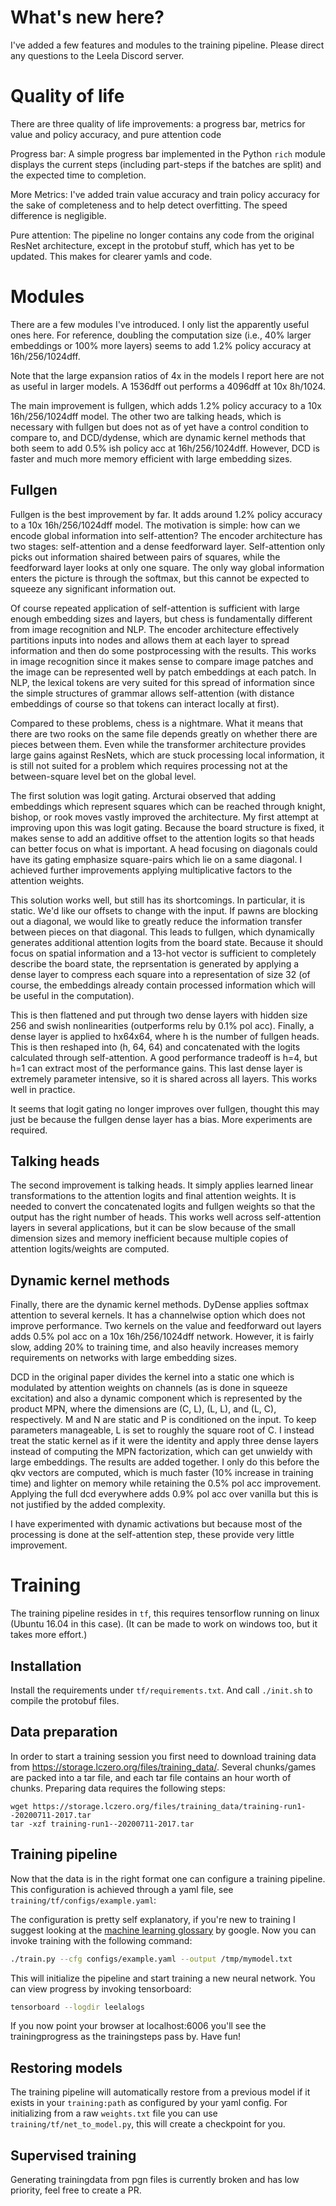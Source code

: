 # What's new here?

I've added a few features and modules to the training pipeline. Please direct any questions to the Leela Discord server.

# Quality of life
There are three quality of life improvements: a progress bar, metrics for value and policy accuracy, and pure attention code

Progress bar: A simple progress bar implemented in the Python `rich` module displays the current steps (including part-steps if the batches are split) and the expected time to completion.

More Metrics: I've added train value accuracy and train policy accuracy for the sake of completeness and to help detect overfitting. The speed difference is negligible.

Pure attention: The pipeline no longer contains any code from the original ResNet architecture, except in the protobuf stuff, which has yet to be updated. This makes for clearer yamls and code.

# Modules
There are a few modules I've introduced. I only list the apparently useful ones here. For reference, doubling the computation size (i.e., 40% larger embeddings or 100% more layers) seems to add 1.2% policy accuracy at 16h/256/1024dff.

Note that the large expansion ratios of 4x in the models I report here are not as useful in larger models. A 1536dff out performs a 4096dff at 10x 8h/1024.

The main improvement is fullgen, which adds 1.2% policy accuracy to a 10x 16h/256/1024dff model. The other two are talking heads, which is necessary with fullgen but does not as of yet have a control condition to compare to, and DCD/dydense, which are dynamic kernel methods that both seem to add 0.5% ish policy acc at 16h/256/1024dff. However, DCD is faster and much more memory efficient with large embedding sizes.

## Fullgen

Fullgen is the best improvement by far. It adds around 1.2% policy accuracy to a 10x 16h/256/1024dff model. The motivation is simple: how can we encode global information into self-attention? The encoder architecture has two stages: self-attention and a dense feedforward layer. Self-attention only picks out information shaired between pairs of squares, while the feedforward layer looks at only one square. The only way global information enters the picture is through the softmax, but this cannot be expected to squeeze any significant information out. 

Of course repeated application of self-attention is sufficient with large enough embedding sizes and layers, but chess is fundamentally different from image recognition and NLP. The encoder architecture effectively partitions inputs into nodes and allows them at each layer to spread information and then do some postprocessing with the results. This works in image recognition since it makes sense to compare image patches and the image can be represented well by patch embeddings at each patch. In NLP, the lexical tokens are very suited for this spread of information since the simple structures of grammar allows self-attention (with distance embeddings of course so that tokens can interact locally at first).


Compared to these problems, chess is a nightmare. What it means that there are two rooks on the same file depends greatly on whether there are pieces between them. Even while the transformer architecture provides large gains against ResNets, which are stuck processing local information, it is still not suited for a problem which requires processing not at the between-square level bet on the global level. 

The first solution was logit gating. Arcturai observed that adding embeddings which represent squares which can be reached through knight, bishop, or rook moves vastly improved the architecture. My first attempt at improving upon this was logit gating. Because the board structure is fixed, it makes sense to add an additive offset to the attention logits so that heads can better focus on what is important. A head focusing on diagonals could have its gating emphasize square-pairs which lie on a same diagonal. I achieved further improvements applying multiplicative factors to the attention weights.

This solution works well, but still has its shortcomings. In particular, it is static. We'd like our offsets to change with the input. If pawns are blocking out a diagonal, we would like to greatly reduce the information transfer between pieces on that diagonal. This leads to fullgen, which dynamically generates additional attention logits from the board state. Because it should focus on spatial information and a 13-hot vector is sufficient to completely describe the board state, the reprsentation is generated by applying a dense layer to compress each square into a representation of size 32 (of course, the embeddings already contain processed information which will be useful in the computation).

This is then flattened and put through two dense layers with hidden size 256 and swish nonlinearities (outperforms relu by 0.1% pol acc). Finally, a dense layer is applied to hx64x64, where h is the number of fullgen heads. This is then reshaped into (h, 64, 64) and concatenated with the logits calculated through self-attention. A good performance tradeoff is h=4, but h=1 can extract most of the performance gains. This last dense layer is extremely parameter intensive, so it is shared across all layers. This works well in practice.

It seems that logit gating no longer improves over fullgen, thought this may just be because the fullgen dense layer has a bias. More experiments are required.

## Talking heads


The second improvement is talking heads. It simply applies learned linear transformations to the attention logits and final attention weights. It is needed to convert the concatenated logits and fullgen weights so that the output has the right number of heads. This works well across self-attention layers in several applications, but it can be slow because of the small dimension sizes and memory inefficient because multiple copies of attention logits/weights are computed.

## Dynamic kernel methods


Finally, there are the dynamic kernel methods. DyDense applies softmax attention to several kernels. It has a channelwise option which does not improve performance. Two kernels on the value and feedforward out layers adds 0.5% pol acc on a 10x 16h/256/1024dff network. However, it is fairly slow, adding 20% to training time, and also heavily increases memory requirements on networks with large embedding sizes.

DCD in the original paper divides the kernel into a static one which is modulated by attention weights on channels (as is done in squeeze excitation) and also a dynamic component which is represented by the product MPN, where the dimensions are (C, L), (L, L), and (L, C), respectively. M and N are static and P is conditioned on the input. To keep parameters manageable, L is set to roughly the square root of C. I instead treat the static kernel as if it were the identity and apply three dense layers instead of computing the MPN factorization, which can get unwieldy with large embeddings. The results are added together. I only do this before the qkv vectors are computed, which is much faster (10% increase in training time) and lighter on memory while retaining the 0.5% pol acc improvement. Applying the full dcd everywhere adds 0.9% pol acc over vanilla but this is not justified by the added complexity.

I have experimented with dynamic activations but because most of the processing is done at the self-attention step, these provide very little improvement.


# Training

The training pipeline resides in `tf`, this requires tensorflow running on linux (Ubuntu 16.04 in this case). (It can be made to work on windows too, but it takes more effort.)

## Installation

Install the requirements under `tf/requirements.txt`. And call `./init.sh` to compile the protobuf files.

## Data preparation

In order to start a training session you first need to download training data from https://storage.lczero.org/files/training_data/. Several chunks/games are packed into a tar file, and each tar file contains an hour worth of chunks. Preparing data requires the following steps:

```
wget https://storage.lczero.org/files/training_data/training-run1--20200711-2017.tar
tar -xzf training-run1--20200711-2017.tar
```

## Training pipeline

Now that the data is in the right format one can configure a training pipeline. This configuration is achieved through a yaml file, see `training/tf/configs/example.yaml`:

The configuration is pretty self explanatory, if you're new to training I suggest looking at the [machine learning glossary](https://developers.google.com/machine-learning/glossary/) by google. Now you can invoke training with the following command:

```bash
./train.py --cfg configs/example.yaml --output /tmp/mymodel.txt
```

This will initialize the pipeline and start training a new neural network. You can view progress by invoking tensorboard:

```bash
tensorboard --logdir leelalogs
```

If you now point your browser at localhost:6006 you'll see the trainingprogress as the trainingsteps pass by. Have fun!

## Restoring models

The training pipeline will automatically restore from a previous model if it exists in your `training:path` as configured by your yaml config. For initializing from a raw `weights.txt` file you can use `training/tf/net_to_model.py`, this will create a checkpoint for you.

## Supervised training

Generating trainingdata from pgn files is currently broken and has low priority, feel free to create a PR.
